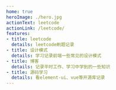 ```yaml
---
home: true
heroImage: ./hero.jpg
actionText: leetcode
actionLink: /leetcode/
features:
- title: leetcode
  details: leetcode刷题记录
- title: 设计模式
  details: 学习记录前端一些常见的设计模式
- title: 博客
  details: 记录平时工作、学习中学到的一些知识
- title: 源码学习
  details: 看element-ui、vue等开源库记录
---
```



